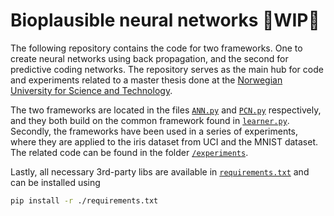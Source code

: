 # Bioplausible neural networks 🚧WIP🚧

The following repository contains the code for two frameworks. One to create neural networks using back propagation, and the second for predictive coding networks. The repository serves as the main hub for code and experiments related to a master thesis done at the [Norwegian University for Science and Technology](https://www.ntnu.no/). 

The two frameworks are located in the files [`ANN.py`](./ANN.py) and [`PCN.py`](./PCN.py) respectively, and they both build on the common framework found in [`learner.py`](./learner.py). Secondly, the frameworks have been used in a series of experiments, where they are applied to the iris dataset from UCI and the MNIST dataset. The related code can be found in the folder [`/experiments`](./experiments).

Lastly, all necessary 3rd-party libs are available in [`requirements.txt`](./requirements.txt) and can be installed using 

```sh
pip install -r ./requirements.txt
```

